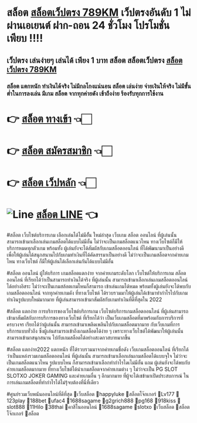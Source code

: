 # สล็อต [สล็อตเว็ปตรง 789KM](https://kmref.biz/aff/otjbhs/34567yk/line) เว็ปตรงอันดับ 1 ไม่ผ่านเอเยนต์ ฝาก-ถอน 24 ชั่วโมง โปรโมชั่น เพียบ !!!!

## เว็ปตรง เล่นง่ายๆ เล่นได้ เพียง 1 บาท สล็อต สล็อตเว็ปตรง  [สล็อตเว็ปตรง 789KM](https://kmref.biz/aff/otjbhs/34567yk/line)


### สล็อต แตกหนัก ทำเงินได้จริง ไม่มีกลโกงแน่นอน สล็อต เล่นง่าย จ่ายเงินให้จริง ไม่มีขั้นต่ำในการลงเล่น มีเกม สล็อต จากทุกค่ายดัง เข้าถึงง่าย ร้องรับทุกการใช้งาน

# 👉 [สล็อต ทางเข้า](https://kmref.biz/aff/otjbhs/34567yk/line) 👈🏻

# 👉 [สล็อต สมัครสมาชิก](https://kmref.biz/aff/otjbhs/34567yk/line) 👈🏻

# 👉 [สล็อต เว็ปหลัก](https://kmref.biz/aff/otjbhs/34567yk/line) 👈🏻

# ![Line](https://i.ibb.co/c6sq0P8/png-clipart-line-computer-icons-social-media-line-flat-text-rectangle-thumbnail.png) [สล็อต LINE](https://kmref.biz/aff/otjbhs/34567yk/line) 👈

#สล็อต เว็บไซต์บริการเกม เลือกเล่นได้ไม่มีอั้่น ใหม่ล่าสุด
เว็บเกม สล็อต ออนไลน์ ที่ผู้เล่นนั้น สามารถเข้ามาเลือกเล่นเกมสล็อตได้แบบไม่มีอั้น ไม่ว่าจะเป็นเกมสล็อตแนวไหน ทางเว็บไซต์ก็มีให้บริการหมดทุกตัวเกม พร้อมทั้ง ผู้เล่นยังจะได้สัมผัสกับเกมสล็อตออนไลน์ ที่ได้พัฒนามาเป็นอย่างดี เพื่อให้ผู้เล่นได้สนุกสนานไปกับเกมทำเงินที่ได้คัดสรรมาเป็นอย่างดี ไม่ว่าจะเป็นเกมสล็อตจากค่ายเกมไหน ทางเว็บไซต์ ก็มีให้ผู้เล่นได้เลือกเล่นกันได้แบบไม่มีอั้น

#สล็อต ออนไลน์ ผู้ให้บริการ เกมสล็อตแตกง่าย จากค่ายเกมระดับโลก
เว็บไซต์ให้บริการเกม สล็อต ออนไลน์ ที่เรียกได้ว่าเป็นสามารถทำเงินได้จริง ที่ผู้เล่นนั้น สามารถเข้ามาเลือกเล่นเกมสล็อตออนไลน์ ได้อย่างอิสระ ไม่ว่าจะเป็นเกมสล้อตเกมไหนก็สามารถ เข้าเล่นเกมได้หมด พร้อมทั้งผู้เล่นยังจะได้พบกับเกมสล็อตออนไลน์ จากทุกค่ายเกมดัง ที่ทางเว็บไซต์ ได้รวบรวมมาให้ผู้เล่นได้เข้ามาทำกำไรไปกับเกมทำเงินรูปแบบใหม่มากมาย ที่ผู้เล่นสามารถเข้ามาสัมผัสกับเกมทำเงินที่ดีที่สุดใน 2022

#สล็อต แตกง่าย การบริการของเว็บไซต์บริการเกม
เว็บไซต์บริการเกมสล็อตออนไลน์ ที่ผู้เล่นสามารถเข้ามาสัมผัสกับการบริการของทางเว็บไซต์ ที่เรียกได้ว่า เป็นเว็บเกมสล็อตที่มาพร้อมกับการบริการที่ ครบวงจร เรียกได้ว่าผู้เล่นนั้น สามารถเข้ามาเพลิดเพลินไปกับเกมสล็อตมากมาย กับเว็บเกมที่การบริการแบบทั่วถึง ซึ่งผู้เล่นสามารถเข้าถึงเกมสล็อตได้ง่าย ๆ เพราะทางเว็บไซต์ได้พัฒนาให้ผู้เล่นนั้น สามารถเข้ามาสนุกสนาน ไปกับเกมสล็อตได้อย่างสะดกวสบายมากขึ้น

#สล็อต แตกง่าย2022 แตกหนัก ที่ได้รวบรวมมาจากค่ายเกมชื่อดัง
เว็บเกมสล็อตออนไลน์ ที่เรียกได้ว่าเป็นแหล่งรวมเกมสล็อตออนไลน์ ที่ผู้เล่นนั้น สามารถเข้ามาเลือกเล่นเกมสล็อตได้แบบจุใจ ไม่ว่าจะเป็นเกมสล็อตแนวไหน รูปแบบไหน ก็สามารถเข้ามาเลือกทำกำไรไดเไม่มีอั้น แถม ผู้เล่นยังจะได้พบกับค่ายเกมสล็อตมากมาย ที่ทางเว็บไซต์ได้นำเกมสล็อตจากค่ายเกมต่าง ๆ ไม่ว่าจะเป็น PG SLOT SLOTXO JOKER GAMING และค่ายเกมอื่น ๆ อีกมากมาย ที่ผู้จะได้เชข้ามาเปิดประสบการณ์ ในการเล่นเกมสล็อตที่ทำกำไรได้ไม่รุ้จบต้องที่นี่ที่เดียว

#ศูนย์รวมเว็บพนันออนไลน์ที่ดีที่สุด
🧧เว็บสล็อต
🧧happyluke
🧧สล็อตโจ๊กเกอร์
🧧Lv177
🧧123play
🧧188bet
🧧ufac4
🧧1688sagame
🧧g2grich888
🧧pg168
🧧918kiss
🧧slot888
🧧11Hilo
🧧38thai
🧧คาสิโนออนไลน์
🧧1688sagame
🧧slotxo
🧧เว็บสล็อต
🧧สล็อตโจ๊กเกอร์
🧧สล็อต
